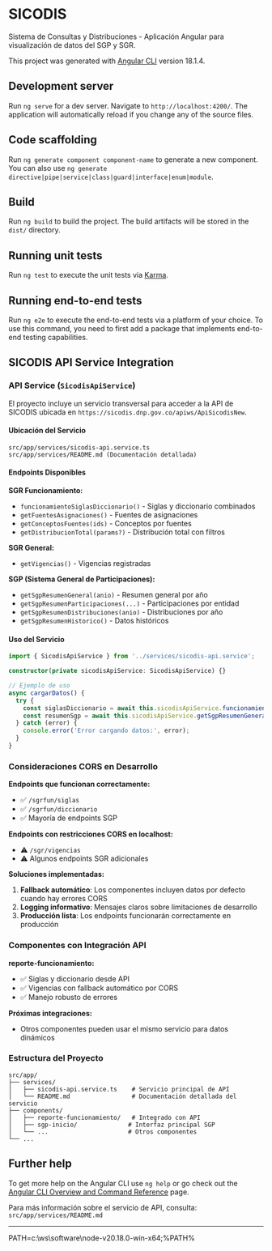 # SICODIS

Sistema de Consultas y Distribuciones - Aplicación Angular para visualización de datos del SGP y SGR.

This project was generated with [Angular CLI](https://github.com/angular/angular-cli) version 18.1.4.

## Development server

Run `ng serve` for a dev server. Navigate to `http://localhost:4200/`. The application will automatically reload if you change any of the source files.

## Code scaffolding

Run `ng generate component component-name` to generate a new component. You can also use `ng generate directive|pipe|service|class|guard|interface|enum|module`.

## Build

Run `ng build` to build the project. The build artifacts will be stored in the `dist/` directory.

## Running unit tests

Run `ng test` to execute the unit tests via [Karma](https://karma-runner.github.io).

## Running end-to-end tests

Run `ng e2e` to execute the end-to-end tests via a platform of your choice. To use this command, you need to first add a package that implements end-to-end testing capabilities.

## SICODIS API Service Integration

### API Service (`SicodisApiService`)

El proyecto incluye un servicio transversal para acceder a la API de SICODIS ubicada en `https://sicodis.dnp.gov.co/apiws/ApiSicodisNew`.

#### Ubicación del Servicio
```
src/app/services/sicodis-api.service.ts
src/app/services/README.md (Documentación detallada)
```

#### Endpoints Disponibles

**SGR Funcionamiento:**
- `funcionamientoSiglasDiccionario()` - Siglas y diccionario combinados
- `getFuentesAsignaciones()` - Fuentes de asignaciones
- `getConceptosFuentes(ids)` - Conceptos por fuentes
- `getDistribucionTotal(params?)` - Distribución total con filtros

**SGR General:**
- `getVigencias()` - Vigencias registradas

**SGP (Sistema General de Participaciones):**
- `getSgpResumenGeneral(anio)` - Resumen general por año
- `getSgpResumenParticipaciones(...)` - Participaciones por entidad
- `getSgpResumenDistribuciones(anio)` - Distribuciones por año
- `getSgpResumenHistorico()` - Datos históricos

#### Uso del Servicio

```typescript
import { SicodisApiService } from '../services/sicodis-api.service';

constructor(private sicodisApiService: SicodisApiService) {}

// Ejemplo de uso
async cargarDatos() {
  try {
    const siglasDiccionario = await this.sicodisApiService.funcionamientoSiglasDiccionario().toPromise();
    const resumenSgp = await this.sicodisApiService.getSgpResumenGeneral(2025).toPromise();
  } catch (error) {
    console.error('Error cargando datos:', error);
  }
}
```

### Consideraciones CORS en Desarrollo

**Endpoints que funcionan correctamente:**
- ✅ `/sgrfun/siglas`
- ✅ `/sgrfun/diccionario`
- ✅ Mayoría de endpoints SGP

**Endpoints con restricciones CORS en localhost:**
- ⚠️ `/sgr/vigencias`
- ⚠️ Algunos endpoints SGR adicionales

**Soluciones implementadas:**
1. **Fallback automático**: Los componentes incluyen datos por defecto cuando hay errores CORS
2. **Logging informativo**: Mensajes claros sobre limitaciones de desarrollo
3. **Producción lista**: Los endpoints funcionarán correctamente en producción

### Componentes con Integración API

**reporte-funcionamiento:**
- ✅ Siglas y diccionario desde API
- ✅ Vigencias con fallback automático por CORS
- ✅ Manejo robusto de errores

**Próximas integraciones:**
- Otros componentes pueden usar el mismo servicio para datos dinámicos

### Estructura del Proyecto

```
src/app/
├── services/
│   ├── sicodis-api.service.ts    # Servicio principal de API
│   └── README.md                 # Documentación detallada del servicio
├── components/
│   ├── reporte-funcionamiento/   # Integrado con API
│   ├── sgp-inicio/              # Interfaz principal SGP
│   └── ...                      # Otros componentes
└── ...
```

## Further help

To get more help on the Angular CLI use `ng help` or go check out the [Angular CLI Overview and Command Reference](https://angular.dev/tools/cli) page.

Para más información sobre el servicio de API, consulta: `src/app/services/README.md`

--------------

PATH=c:\ws\software\node-v20.18.0-win-x64;%PATH%
